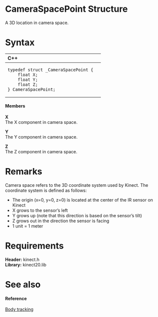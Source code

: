 CameraSpacePoint Structure  
==========================  

A 3D location in camera space. <span id="syntaxSection"></span>

Syntax  
======  

<table>
<colgroup>
<col width="100%" />
</colgroup>
<thead>
<tr class="header">
<th align="left">C++</th>
</tr>
</thead>
<tbody>
<tr class="odd">
<td align="left"><pre><code>typedef struct _CameraSpacePoint {  
    float X;  
    float Y;  
    float Z;  
} CameraSpacePoint;</code></pre></td>
</tr>
</tbody>
</table>

<span id="ID4EG"></span>
#### Members  

**X**    
The X component in camera space.  

**Y**    
The Y component in camera space.  

**Z**    
The Z component in camera space.  

<span id="remarks"></span>

Remarks  
=======  

Camera space refers to the 3D coordinate system used by Kinect. The coordinate system is defined as follows:  

-   The origin (x=0, y=0, z=0) is located at the center of the IR sensor on Kinect  
-   X grows to the sensor’s left  
-   Y grows up (note that this direction is based on the sensor’s tilt)  
-   Z grows out in the direction the sensor is facing  
-   1 unit = 1 meter  

<span id="requirements"></span>

Requirements  
============  

**Header:** kinect.h  
**Library:** kinect20.lib  

<span id="ID4EWB"></span>

See also  
========  

<span id="ID4EYB"></span>
#### Reference  

[Body tracking](../../../Programming_Guide/Body_tracking.md)  



<!--Please do not edit the data in the comment block below.-->
<!--
TOCTitle : CameraSpacePoint Structure
RLTitle : CameraSpacePoint Structure
KeywordK : CameraSpacePoint structure
KeywordF : CameraSpacePoint
KeywordF : Microsoft.Kinect.kinect.CameraSpacePoint
KeywordA : T:Microsoft.Kinect.kinect.CameraSpacePoint
AssetID : T:Microsoft.Kinect.kinect.CameraSpacePoint
Locale : en-us
CommunityContent : 1
APIType : Managed
APILocation : 
APIName : Microsoft.Kinect.kinect.CameraSpacePoint
TargetOS : Windows
TopicType : kbSyntax
DevLang : C++
DocSet : K4Wv2
ProjType : K4Wv2Proj
Technology : Kinect for Windows
Product : Kinect for Windows SDK v2
productversion : 20
-->
